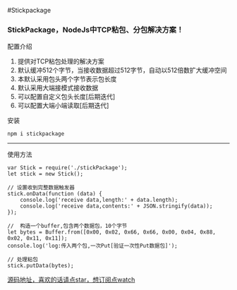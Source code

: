 #Stickpackage


###  StickPackage，NodeJs中TCP粘包、分包解决方案！

配置介绍

1. 提供对TCP粘包处理的解决方案
2. 默认缓冲512个字节，当接收数据超过512字节，自动以512倍数扩大缓冲空间
3. 本默认采用包头两个字节表示包长度
4. 默认采用大端接模式接收数据
5. 可以配置自定义包头长度[后期迭代]
6. 可以配置大端小端读取[后期迭代]

安装
```
npm i stickpackage
```
---

使用方法
```
var Stick = require('./stickPackage');
let stick = new Stick();

// 设置收到完整数据触发器
stick.onData(function (data) {
    console.log('receive data,length:' + data.length);
    console.log('receive data,contents:' + JSON.stringify(data));
});

//  构造一个buffer,包含两个数据包，10个字节
let bytes = Buffer.from([0x00, 0x02, 0x66, 0x66, 0x00, 0x04, 0x88, 0x02, 0x11, 0x11]);
console.log('log:传入两个包,一次Put[验证一次性Put数据包]');

// 处理粘包
stick.putData(bytes);

```


[源码地址，喜欢的话请点star，想订阅点watch](https://github.com/lvgithub/stickPackage.git)
